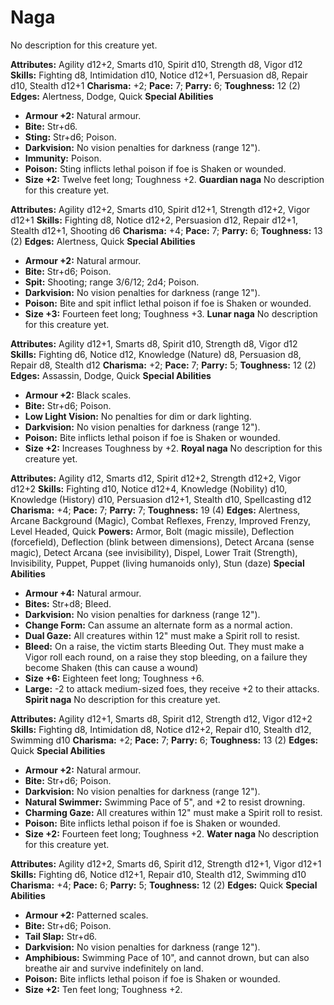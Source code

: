# Naga

No description for this creature yet.

**Attributes:** Agility d12+2, Smarts d10, Spirit d10, Strength d8,
Vigor d12
**Skills:** Fighting d8, Intimidation d10, Notice d12+1, Persuasion d8,
Repair d10, Stealth d12+1
**Charisma:** +2; **Pace:** 7; **Parry:** 6; **Toughness:** 12 (2)
**Edges:** Alertness, Dodge, Quick
**Special Abilities**

- **Armour +2:** Natural armour.
- **Bite:** Str+d6.
- **Sting:** Str+d6; Poison.
- **Darkvision:** No vision penalties for darkness (range 12").
- **Immunity:** Poison.
- **Poison:** Sting inflicts lethal poison if foe is Shaken or wounded.
- **Size +2:** Twelve feet long; Toughness +2.
**Guardian naga**
No description for this creature yet.

**Attributes:** Agility d12+2, Smarts d10, Spirit d12+1, Strength d12+2,
Vigor d12+1
**Skills:** Fighting d8, Notice d12+2, Persuasion d12, Repair d12+1,
Stealth d12+1, Shooting d6
**Charisma:** +4; **Pace:** 7; **Parry:** 6; **Toughness:** 13 (2)
**Edges:** Alertness, Quick
**Special Abilities**

- **Armour +2:** Natural armour.
- **Bite:** Str+d6; Poison.
- **Spit:** Shooting; range 3/6/12; 2d4; Poison.
- **Darkvision:** No vision penalties for darkness (range 12").
- **Poison:** Bite and spit inflict lethal poison if foe is Shaken or
wounded.
- **Size +3:** Fourteen feet long; Toughness +3.
**Lunar naga**
No description for this creature yet.

**Attributes:** Agility d12+1, Smarts d8, Spirit d10, Strength d8, Vigor
d12
**Skills:** Fighting d6, Notice d12, Knowledge (Nature) d8, Persuasion
d8, Repair d8, Stealth d12
**Charisma:** +2; **Pace:** 7; **Parry:** 5; **Toughness:** 12 (2)
**Edges:** Assassin, Dodge, Quick
**Special Abilities**

- **Armour +2:** Black scales.
- **Bite:** Str+d6; Poison.
- **Low Light Vision:** No penalties for dim or dark lighting.
- **Darkvision:** No vision penalties for darkness (range 12").
- **Poison:** Bite inflicts lethal poison if foe is Shaken or wounded.
- **Size +2:** Increases Toughness by +2.
**Royal naga**
No description for this creature yet.

**Attributes:** Agility d12, Smarts d12, Spirit d12+2, Strength d12+2,
Vigor d12+2
**Skills:** Fighting d10, Notice d12+4, Knowledge (Nobility) d10,
Knowledge (History) d10, Persuasion d12+1, Stealth d10, Spellcasting
d12
**Charisma:** +4; **Pace:** 7; **Parry:** 7; **Toughness:** 19 (4)
**Edges:** Alertness, Arcane Background (Magic), Combat Reflexes,
Frenzy, Improved Frenzy, Level Headed, Quick
**Powers:** Armor, Bolt (magic missile), Deflection (forcefield),
Deflection (blink between dimensions), Detect Arcana (sense magic),
Detect Arcana (see invisibility), Dispel, Lower Trait (Strength),
Invisibility, Puppet, Puppet (living humanoids only), Stun (daze)
**Special Abilities**

- **Armour +4:** Natural armour.
- **Bites:** Str+d8; Bleed.
- **Darkvision:** No vision penalties for darkness (range 12").
- **Change Form:** Can assume an alternate form as a normal action.
- **Dual Gaze:** All creatures within 12" must make a Spirit roll to
resist.
- **Bleed:** On a raise, the victim starts Bleeding Out. They must make
a Vigor roll each round, on a raise they stop bleeding, on a failure
they become Shaken (this can cause a wound)
- **Size +6:** Eighteen feet long; Toughness +6.
- **Large:** -2 to attack medium-sized foes, they receive +2 to their
attacks.
**Spirit naga**
No description for this creature yet.

**Attributes:** Agility d12+1, Smarts d8, Spirit d12, Strength d12,
Vigor d12+2
**Skills:** Fighting d8, Intimidation d8, Notice d12+2, Repair d10,
Stealth d12, Swimming d10
**Charisma:** +2; **Pace:** 7; **Parry:** 6; **Toughness:** 13 (2)
**Edges:** Quick
**Special Abilities**

- **Armour +2:** Natural armour.
- **Bite:** Str+d6; Poison.
- **Darkvision:** No vision penalties for darkness (range 12").
- **Natural Swimmer:** Swimming Pace of 5", and +2 to resist drowning.
- **Charming Gaze:** All creatures within 12" must make a Spirit roll
to resist.
- **Poison:** Bite inflicts lethal poison if foe is Shaken or wounded.
- **Size +2:** Fourteen feet long; Toughness +2.
**Water naga**
No description for this creature yet.

**Attributes:** Agility d12+2, Smarts d6, Spirit d12, Strength d12+1,
Vigor d12+1
**Skills:** Fighting d6, Notice d12+1, Repair d10, Stealth d12, Swimming
d10
**Charisma:** +4; **Pace:** 6; **Parry:** 5; **Toughness:** 12 (2)
**Edges:** Quick
**Special Abilities**

- **Armour +2:** Patterned scales.
- **Bite:** Str+d6; Poison.
- **Tail Slap:** Str+d6.
- **Darkvision:** No vision penalties for darkness (range 12").
- **Amphibious:** Swimming Pace of 10", and cannot drown, but can also
breathe air and survive indefinitely on land.
- **Poison:** Bite inflicts lethal poison if foe is Shaken or wounded.
- **Size +2:** Ten feet long; Toughness +2.

